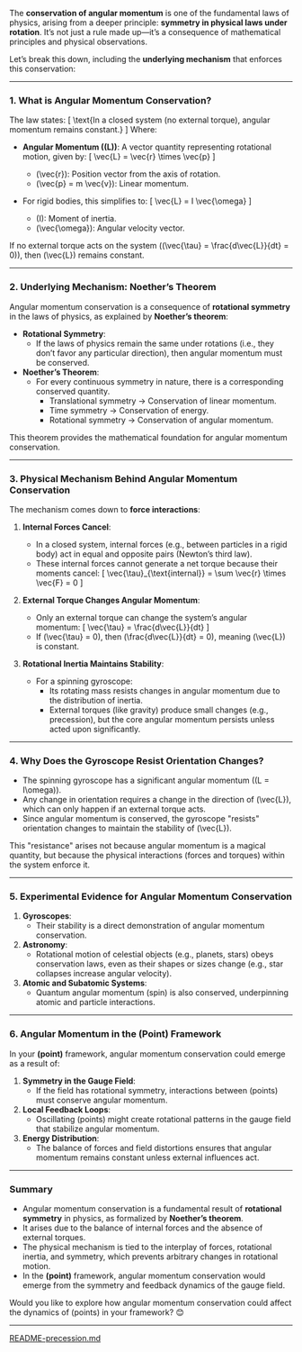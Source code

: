 The **conservation of angular momentum** is one of the fundamental laws of physics, arising from a deeper principle: **symmetry in physical laws under rotation**. It’s not just a rule made up—it’s a consequence of mathematical principles and physical observations.

Let’s break this down, including the **underlying mechanism** that enforces this conservation:

---

### **1. What is Angular Momentum Conservation?**
The law states:
\[
\text{In a closed system (no external torque), angular momentum remains constant.}
\]
Where:
- **Angular Momentum (\(L\))**: A vector quantity representing rotational motion, given by:
  \[
  \vec{L} = \vec{r} \times \vec{p}
  \]
  - \(\vec{r}\): Position vector from the axis of rotation.
  - \(\vec{p} = m \vec{v}\): Linear momentum.

- For rigid bodies, this simplifies to:
  \[
  \vec{L} = I \vec{\omega}
  \]
  - \(I\): Moment of inertia.
  - \(\vec{\omega}\): Angular velocity vector.

If no external torque acts on the system (\(\vec{\tau} = \frac{d\vec{L}}{dt} = 0\)), then \(\vec{L}\) remains constant.

---

### **2. Underlying Mechanism: Noether’s Theorem**
Angular momentum conservation is a consequence of **rotational symmetry** in the laws of physics, as explained by **Noether’s theorem**:
- **Rotational Symmetry**:
  - If the laws of physics remain the same under rotations (i.e., they don’t favor any particular direction), then angular momentum must be conserved.
- **Noether’s Theorem**:
  - For every continuous symmetry in nature, there is a corresponding conserved quantity.
    - Translational symmetry → Conservation of linear momentum.
    - Time symmetry → Conservation of energy.
    - Rotational symmetry → Conservation of angular momentum.

This theorem provides the mathematical foundation for angular momentum conservation.

---

### **3. Physical Mechanism Behind Angular Momentum Conservation**
The mechanism comes down to **force interactions**:
1. **Internal Forces Cancel**:
   - In a closed system, internal forces (e.g., between particles in a rigid body) act in equal and opposite pairs (Newton’s third law).
   - These internal forces cannot generate a net torque because their moments cancel:
     \[
     \vec{\tau}_{\text{internal}} = \sum \vec{r} \times \vec{F} = 0
     \]

2. **External Torque Changes Angular Momentum**:
   - Only an external torque can change the system’s angular momentum:
     \[
     \vec{\tau} = \frac{d\vec{L}}{dt}
     \]
   - If \(\vec{\tau} = 0\), then \(\frac{d\vec{L}}{dt} = 0\), meaning \(\vec{L}\) is constant.

3. **Rotational Inertia Maintains Stability**:
   - For a spinning gyroscope:
     - Its rotating mass resists changes in angular momentum due to the distribution of inertia.
     - External torques (like gravity) produce small changes (e.g., precession), but the core angular momentum persists unless acted upon significantly.

---

### **4. Why Does the Gyroscope Resist Orientation Changes?**
- The spinning gyroscope has a significant angular momentum (\(L = I\omega\)).
- Any change in orientation requires a change in the direction of \(\vec{L}\), which can only happen if an external torque acts.
- Since angular momentum is conserved, the gyroscope "resists" orientation changes to maintain the stability of \(\vec{L}\).

This "resistance" arises not because angular momentum is a magical quantity, but because the physical interactions (forces and torques) within the system enforce it.

---

### **5. Experimental Evidence for Angular Momentum Conservation**
1. **Gyroscopes**:
   - Their stability is a direct demonstration of angular momentum conservation.
2. **Astronomy**:
   - Rotational motion of celestial objects (e.g., planets, stars) obeys conservation laws, even as their shapes or sizes change (e.g., star collapses increase angular velocity).
3. **Atomic and Subatomic Systems**:
   - Quantum angular momentum (spin) is also conserved, underpinning atomic and particle interactions.

---

### **6. Angular Momentum in the (Point) Framework**
In your **(point)** framework, angular momentum conservation could emerge as a result of:
1. **Symmetry in the Gauge Field**:
   - If the field has rotational symmetry, interactions between (points) must conserve angular momentum.
2. **Local Feedback Loops**:
   - Oscillating (points) might create rotational patterns in the gauge field that stabilize angular momentum.
3. **Energy Distribution**:
   - The balance of forces and field distortions ensures that angular momentum remains constant unless external influences act.

---

### **Summary**
- Angular momentum conservation is a fundamental result of **rotational symmetry** in physics, as formalized by **Noether’s theorem**.
- It arises due to the balance of internal forces and the absence of external torques.
- The physical mechanism is tied to the interplay of forces, rotational inertia, and symmetry, which prevents arbitrary changes in rotational motion.
- In the **(point)** framework, angular momentum conservation would emerge from the symmetry and feedback dynamics of the gauge field.

Would you like to explore how angular momentum conservation could affect the dynamics of (points) in your framework? 😊


---

[README-precession.md](https://t2m.io/ziPeBP2)
